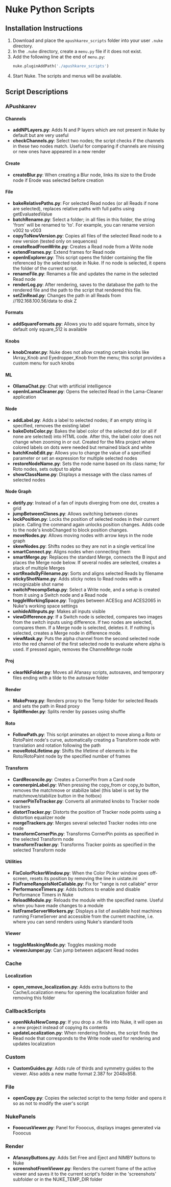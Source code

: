 # Nuke Python Scripts

## Installation Instructions

1. Download and place the `apushkarev_scripts` folder into your user `.nuke` directory.
2. In the `.nuke` directory, create a `menu.py` file if it does not exist.
3. Add the following line at the end of `menu.py`:
	```python
	nuke.pluginAddPath('./apushkarev_scripts')
	```
4. Start Nuke. The scripts and menus will be available.

## Script Descriptions

### APushkarev
#### Channels
- **addNPLayers.py**: Adds N and P layers which are not present in Nuke by default but are very useful
- **checkChannels.py**: Select two nodes; the script checks if the channels in these two nodes match. Useful for comparing if channels are missing or new ones have appeared in a new render

#### Create
- **createBlur.py**: When creating a Blur node, links its size to the Erode node if Erode was selected before creation

#### File
- **bakeRelativePaths.py**: For selected Read nodes (or all Reads if none are selected), replaces relative paths with full paths using getEvaluatedValue
- **batchRename.py**: Select a folder; in all files in this folder, the string 'from' will be renamed to 'to'. For example, you can rename version v002 to v003
- **copyToNewVersion.py**: Copies all files of the selected Read node to a new version (tested only on sequences)
- **createReadFromWrite.py**: Creates a Read node from a Write node
- **extendFrames.py**: Extend frames for Read node
- **openInExplorer.py**: This script opens the folder containing the file referenced by the selected node in Nuke. If no node is selected, it opens the folder of the current script.
- **renameFile.py**: Renames a file and updates the name in the selected Read node
- **renderLog.py**: After rendering, saves to the database the path to the rendered file and the path to the script that rendered this file.
- **setZinRead.py**: Changes the path in all Reads from //192.168.100.56/data to disk Z

#### Formats
- **addSquareFormats.py**: Allows you to add square formats, since by default only square_512 is available

#### Knobs
- **knobCreater.py**: Nuke does not allow creating certain knobs like IArray_Knob and Eyedropper_Knob from the menu; this script provides a custom menu for such knobs

#### ML
- **OllamaChat.py**: Chat with artificial intelligence
- **openInLamaCleaner.py**: Opens the selected Read in the Lama-Cleaner application

#### Node
- **addLabel.py**: Adds a label to selected nodes; if an empty string is specified, removes the existing label
- **bakeDotsColor.py**: Bakes the label color of the selected dot (or all if none are selected) into HTML code. After this, the label color does not change when zooming in or out. Created for the Mira project where colored labels on dots were needed but remained black and white
- **batchKnobEdit.py**: Allows you to change the value of a specified parameter or set an expression for multiple selected nodes
- **restoreNodeName.py**: Sets the node name based on its class name; for Roto nodes, sets output to alpha
- **showClassName.py**: Displays a message with the class names of selected nodes

#### Node Graph
- **dotify.py**: Instead of a fan of inputs diverging from one dot, creates a grid
- **jumpBetweenClones.py**: Allows switching between clones
- **lockPosition.py**: Locks the position of selected nodes in their current place. Calling the command again unlocks position changes. Adds code to the node's knobChanged to block position changes.
- **moveNodes.py**: Allows moving nodes with arrow keys in the node graph
- **skewNodes.py**: Shifts nodes so they are not in a single vertical line
- **smartConnect.py**: Aligns nodes when connecting them
- **smartMerge.py**: Replaces the standard Merge, connects the B input and places the Merge node below. If several nodes are selected, creates a stack of multiple Merges
- **sortReadsByFilename.py**: Sorts and aligns selected Reads by filename
- **stickyShotName.py**: Adds sticky notes to Read nodes with a recognizable shot name
- **switchPrecompSetup.py**: Select a Write node, and a setup is created from it using a Switch node and a Read node
- **toggleWorkingSpace.py**: Toggles between ACEScg and ACES2065 in Nuke's working space settings
- **unhideAllInputs.py**: Makes all inputs visible
- **viewDifference.py**: If a Switch node is selected, compares two images from the switch inputs using difference.
If two nodes are selected, compares them. If a Merge node is selected, deletes it.
If nothing is selected, creates a Merge node in difference mode.
- **viewMask.py**: Puts the alpha channel from the second selected node into the red channel of the first selected node to evaluate where alpha is used. If pressed again, removes the ChannelMerge node

#### Proj
- **clearNkFolder.py**: Moves all Afanasy scripts, autosaves, and temporary files ending with a tilde to the autosave folder

#### Render
- **MakeProxy.py**: Renders proxy to the Temp folder for selected Reads and sets the path in Read proxy
- **SplitRender.py**: Splits render by passes using shuffle

#### Roto
- **FollowPath.py**: This script animates an object to move along a Roto or RotoPaint node's curve, automatically creating a Transform node with translation and rotation following the path
- **moveRotoLifetime.py**: Shifts the lifetime of elements in the Roto/RotoPaint node by the specified number of frames

#### Transform
- **CardReconcile.py**: Creates a CornerPin from a Card node
- **corenerpinLabel.py**: When pressing the copy_from or copy_to button, removes the matchmove or stabilize label (this label is set by the matchmove/stabilize button in the hotbox)
- **cornerPinToTracker.py**: Converts all animated knobs to Tracker node trackers
- **distortTracker.py**: Distorts the position of Tracker node points using a distortion equalizer node
- **mergeTrackers.py**: Merges several selected Tracker nodes into one node
- **transformCornerPin.py**: Transforms CornerPin points as specified in the selected Transform node
- **transformTracker.py**: Transforms Tracker points as specified in the selected Transform node

#### Utilities
- **FixColorPickerWindow.py**: When the Color Picker window goes off-screen, resets its position by removing the line in uistate.ini
- **FixFrameRangeIsNotCallable.py**: Fix for "range is not callable" error
- **PerformanceTimers.py**: Adds buttons to enable and disable Performance Timers in Nuke
- **ReloadModule.py**: Reloads the module with the specified name. Useful when you have made changes to a module
- **listFrameServerWorkers.py**: Displays a list of available host machines running FrameServer and accessible from the current machine, i.e. where you can send renders using Nuke's standard tools

#### Viewer
- **toggleMaskingMode.py**: Toggles masking mode
- **viewerJumper.py**: Can jump between adjacent Read nodes

### Cache
#### Localization
- **open_remove_localization.py**: Adds extra buttons to the Cache/Localization menu for opening the localization folder and removing this folder

### CallbackScripts
- **openNkAsNewComp.py**: If you drop a .nk file into Nuke, it will open as a new project instead of copying its contents
- **updateLocalization.py**: When rendering finishes, the script finds the Read node that corresponds to the Write node used for rendering and updates localization

### Custom
- **CustomGuides.py**: Adds rule of thirds and symmetry guides to the viewer. Also adds a new matte format 2.387 for 2048x858.

### File
- **openCopy.py**: Copies the selected script to the temp folder and opens it so as not to modify the user's script

### NukePanels
- **FooocusViewer.py**: Panel for Fooocus, displays images generated via Fooocus

### Render
- **AfanasyButtons.py**: Adds Set Free and Eject and NIMBY buttons to Nuke
- **screenshotFromViewer.py**: Renders the current frame of the active viewer and saves it to the current script's folder in the 'screenshots' subfolder or in the NUKE_TEMP_DIR folder

